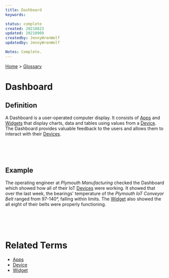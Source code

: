 ```yaml
---
title: Dashboard
keywords: 

status: complete
created: 20210823
updated: 20210909
createdby: JennyWrenWolf
updatedby: JennyWrenWolf

Notes: Complete.
---
```

[Home](../Index.md) > [Glossary](./Index.md)

# Dashboard

## Definition

A Dashboard is a user-operated computer display.  It consists of [Apps](./Glossary/Apps.md) and [Widgets](./Glossary/Widget.md) that display charts, data and tables using values from a [Device](./Glossary/Device.md).  The Dashboard provides valuable feedback to the users and allows them to interact with their [Devices](./Glossary/Device.md).

<br>
<br>
<br>

## Example

The operating engineer at *Plymouth Manufacturing* checked the Dashboard which showed how all of their IoT [Devices](./Glossary/Device.md) were working.  It showed that over the last week, the bearings' temperature of the *Plymouth IoT Conveyor Belt* ranged from 97-140°, falling within limits. The [Widget](./Glossary/Widget.md) also showed the all eight of their belts were properly functioning.

<br>
<br>
<br>

# Related Terms
- [Apps](./Glossary/Apps.md)
- [Device](./Glossary/Device.md)
- [Widget](./Glossary/Widget.md)